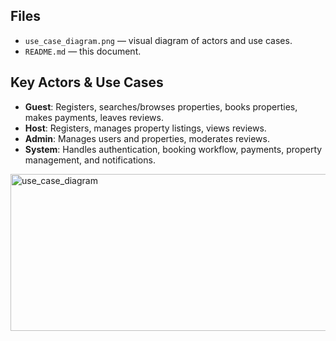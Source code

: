## Files
- `use_case_diagram.png` — visual diagram of actors and use cases.
- `README.md` — this document.

## Key Actors & Use Cases
- **Guest**: Registers, searches/browses properties, books properties, makes payments, leaves reviews.
- **Host**: Registers, manages property listings, views reviews.
- **Admin**: Manages users and properties, moderates reviews.
- **System**: Handles authentication, booking workflow, payments, property management, and notifications.


<img width="2413" height="251" alt="use_case_diagram" src="https://github.com/user-attachments/assets/dc4b3ab7-f86c-4697-a654-ad3c9dd066db" />


